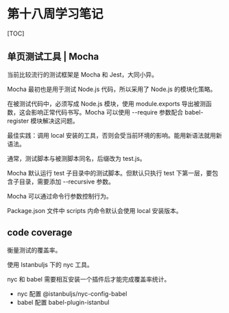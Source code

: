 # 第十八周学习笔记

[TOC]

## 单页测试工具 | Mocha
当前比较流行的测试框架是 Mocha 和 Jest，大同小异。

Mocha 最初也是用于测试 Node.js 代码，所以采用了 Node.js 的模块化策略。

在被测试代码中，必须写成 Node.js 模块，使用 module.exports 导出被测函数，这会影响正常代码书写。Mocha 可以使用 --require 参数配合 babel-register 模块解决这问题。

最佳实践：调用 local 安装的工具，否则会受当前环境的影响。能用新语法就用新语法。

通常，测试脚本与被测脚本同名，后缀改为 test.js。

Mocha 默认运行 test 子目录中的测试脚本。但默认只执行 test 下第一层，要包含子目录，需要添加 --recursive 参数。

Mocha 可以通过命令行参数控制行为。

Package.json 文件中 scripts 内命令默认会使用 local 安装版本。

## code coverage
衡量测试的覆盖率。

使用 Istanbuljs 下的 nyc 工具。

nyc 和 babel 需要相互安装一个插件后才能完成覆盖率统计。
- nyc 配置 @istanbuljs/nyc-config-babel
- babel 配置 babel-plugin-istanbul



